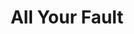 ---
title: All Your Fault
slug: all-your-fault
artist: Kanye West, Big Sean
youtube: 59GRKgTSFe0
position: 25
---